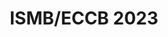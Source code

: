 ---
layout: event
title: "ISMB/ECCB 2023"
type: conference
description: |
  ISMB/ECCB is the largest and most high profile annual meeting of scientists working in computational biology and provides an intense multidisciplinary forum for disseminating the latest developments in computational tools for data driven biological research. 
external: https://www.iscb.org/ismbeccb2023

date_start: 2023-07-23
date_end: 2023-07-27

location: 
  geo:
    lat: 45.78528236218017
    lon: 4.856445300000001
  name: Centre de Congrès de Lyon
  city: Lyon
  country: France 

contributions:
  posters:
  - 
    presenters: 
    - malloryfreeberg
    - fpsom
    - diana-pilvar
    - bebatut
    title: "Open Seeds by OLS: A mentoring & training program for Open Science ambassadors"
    poster: https://f1000research.com/posters/12-710
  talks:
  - 
    speakers:
    - peranti
    - yochannah
    - selgebali
    - bebatut
    title: "Open seeds by OLS: A virtual mentoring & training program for open science ambassadors"
    slides: https://f1000research.com/slides/12-1485
    recording: https://youtu.be/J7Dp_v4loeE?si=IqtjSznZPqofOXZ4
---